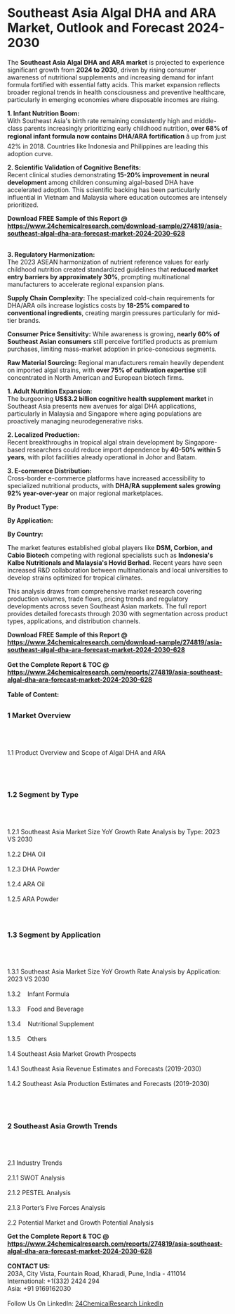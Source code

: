 <h1>Southeast Asia Algal DHA and ARA Market, Outlook and Forecast 2024-2030</h1><p>The <strong>Southeast Asia Algal DHA and ARA market</strong> is projected to experience significant growth from <strong>2024 to 2030</strong>, driven by rising consumer awareness of nutritional supplements and increasing demand for infant formula fortified with essential fatty acids. This market expansion reflects broader regional trends in health consciousness and preventive healthcare, particularly in emerging economies where disposable incomes are rising.</p><p><strong>1. Infant Nutrition Boom:</strong><br>
With Southeast Asia's birth rate remaining consistently high and middle-class parents increasingly prioritizing early childhood nutrition, <strong>over 68% of regional infant formula now contains DHA/ARA fortification</strong> â up from just 42% in 2018. Countries like Indonesia and Philippines are leading this adoption curve.</p><p><strong>2. Scientific Validation of Cognitive Benefits:</strong><br>
Recent clinical studies demonstrating <strong>15-20% improvement in neural development</strong> among children consuming algal-based DHA have accelerated adoption. This scientific backing has been particularly influential in Vietnam and Malaysia where education outcomes are intensely prioritized.</p><div><b>Download FREE Sample of this Report @ 
            <a href="https://www.24chemicalresearch.com/download-sample/274819/asia-southeast-algal-dha-ara-forecast-market-2024-2030-628">
            https://www.24chemicalresearch.com/download-sample/274819/asia-southeast-algal-dha-ara-forecast-market-2024-2030-628</a></b></div><br><p><strong>3. Regulatory Harmonization:</strong><br>
The 2023 ASEAN harmonization of nutrient reference values for early childhood nutrition created standardized guidelines that <strong>reduced market entry barriers by approximately 30%</strong>, prompting multinational manufacturers to accelerate regional expansion plans.</p><p><strong>Supply Chain Complexity:</strong> The specialized cold-chain requirements for DHA/ARA oils increase logistics costs by <strong>18-25% compared to conventional ingredients</strong>, creating margin pressures particularly for mid-tier brands.</p><p><strong>Consumer Price Sensitivity:</strong> While awareness is growing, <strong>nearly 60% of Southeast Asian consumers</strong> still perceive fortified products as premium purchases, limiting mass-market adoption in price-conscious segments.</p><p><strong>Raw Material Sourcing:</strong> Regional manufacturers remain heavily dependent on imported algal strains, with <strong>over 75% of cultivation expertise</strong> still concentrated in North American and European biotech firms.</p><p><strong>1. Adult Nutrition Expansion:</strong><br>
The burgeoning <strong>US$3.2 billion cognitive health supplement market</strong> in Southeast Asia presents new avenues for algal DHA applications, particularly in Malaysia and Singapore where aging populations are proactively managing neurodegenerative risks.</p><p><strong>2. Localized Production:</strong><br>
Recent breakthroughs in tropical algal strain development by Singapore-based researchers could reduce import dependence by <strong>40-50% within 5 years</strong>, with pilot facilities already operational in Johor and Batam.</p><p><strong>3. E-commerce Distribution:</strong><br>
Cross-border e-commerce platforms have increased accessibility to specialized nutritional products, with <strong>DHA/RA supplement sales growing 92% year-over-year</strong> on major regional marketplaces.</p><p><strong>By Product Type:</strong></p><p><strong>By Application:</strong></p><p><strong>By Country:</strong></p><p>The market features established global players like <strong>DSM, Corbion, and Cabio Biotech</strong> competing with regional specialists such as <strong>Indonesia's Kalbe Nutritionals and Malaysia's Hovid Berhad</strong>. Recent years have seen increased R&amp;D collaboration between multinationals and local universities to develop strains optimized for tropical climates.</p><p>This analysis draws from comprehensive market research covering production volumes, trade flows, pricing trends and regulatory developments across seven Southeast Asian markets. The full report provides detailed forecasts through 2030 with segmentation across product types, applications, and distribution channels.</p><div><b>Download FREE Sample of this Report @ 
            <a href="https://www.24chemicalresearch.com/download-sample/274819/asia-southeast-algal-dha-ara-forecast-market-2024-2030-628">
            https://www.24chemicalresearch.com/download-sample/274819/asia-southeast-algal-dha-ara-forecast-market-2024-2030-628</a></b></div><br><div><b>Get the Complete Report & TOC @ 
            <a href="https://www.24chemicalresearch.com/reports/274819/asia-southeast-algal-dha-ara-forecast-market-2024-2030-628">
            https://www.24chemicalresearch.com/reports/274819/asia-southeast-algal-dha-ara-forecast-market-2024-2030-628</a></b></div><br>
            <b>Table of Content:</b><p><h2><span style="font-size:16px"><strong>1 Market Overview&nbsp;&nbsp; &nbsp;</strong></span></h2><br />
<br />
<p>1.1 Product Overview and Scope of Algal DHA and ARA&nbsp;</p><br />
<br />
<h2><strong><span style="font-size:16px">1.2 Segment by Type&nbsp;&nbsp; &nbsp;</span></strong></h2><br />
<br />
<p>1.2.1 Southeast Asia Market Size YoY Growth Rate Analysis by Type: 2023 VS 2030&nbsp;&nbsp; &nbsp;<br /><br />
1.2.2 DHA Oil&nbsp;&nbsp; &nbsp;<br /><br />
1.2.3 DHA Powder<br /><br />
1.2.4 ARA Oil<br /><br />
1.2.5 ARA Powder<br /><br />
<br />
<h2><span style="font-size:16px"><strong>1.3 Segment by Application&nbsp;&nbsp;</strong></span></h2><br />
<br />
<p>1.3.1 Southeast Asia Market Size YoY Growth Rate Analysis by Application: 2023 VS 2030&nbsp;&nbsp; &nbsp;<br /><br />
1.3.2&nbsp;&nbsp; &nbsp;Infant Formula<br /><br />
1.3.3&nbsp;&nbsp; &nbsp;Food and Beverage<br /><br />
1.3.4&nbsp;&nbsp; &nbsp;Nutritional Supplement<br /><br />
1.3.5&nbsp;&nbsp; &nbsp;Others<br /><br />
1.4 Southeast Asia Market Growth Prospects&nbsp;&nbsp; &nbsp;<br /><br />
1.4.1 Southeast Asia Revenue Estimates and Forecasts (2019-2030)&nbsp;&nbsp; &nbsp;<br /><br />
1.4.2 Southeast Asia Production Estimates and Forecasts (2019-2030)&nbsp;&nbsp;</p><br />
<br />
<h2><span style="font-size:16px"><strong>2 Southeast Asia Growth Trends&nbsp;&nbsp; &nbsp;</strong></span></h2><br />
<br />
<p>2.1 Industry Trends&nbsp;&nbsp; &nbsp;<br /><br />
2.1.1 SWOT Analysis&nbsp;&nbsp; &nbsp;<br /><br />
2.1.2 PESTEL Analysis&nbsp;&nbsp; &nbsp;<br /><br />
2.1.3 Porter&rsquo;s Five Forces Analysis&nbsp;&nbsp; &nbsp;<br /><br />
2.2 Potential Market and Growth Potential Analysis&nbsp</p><div><b>Get the Complete Report & TOC @ 
            <a href="https://www.24chemicalresearch.com/reports/274819/asia-southeast-algal-dha-ara-forecast-market-2024-2030-628">
            https://www.24chemicalresearch.com/reports/274819/asia-southeast-algal-dha-ara-forecast-market-2024-2030-628</a></b></div><br><b>CONTACT US:</b><br>
            203A, City Vista, Fountain Road, Kharadi, Pune, India - 411014<br>
            International: +1(332) 2424 294<br>
            Asia: +91 9169162030 <br><br>
            Follow Us On LinkedIn: <a href="https://www.linkedin.com/company/24chemicalresearch/">24ChemicalResearch LinkedIn</a>